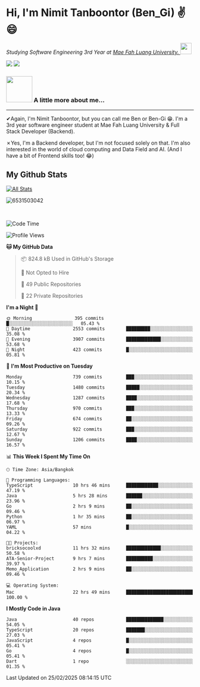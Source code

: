# Hi, I'm Nimit Tanboontor (Ben_Gi) ✌😄
<p><em>Studying Software Engineering 3rd Year at <a href="https://en.mfu.ac.th/home.html"> Mae Fah Luang University.
</a><img src="https://media.giphy.com/media/WUlplcMpOCEmTGBtBW/giphy.gif" width="30"> </em></p>


[![](https://img.shields.io/badge/linkedin-%230077B5.svg?style=for-the-badge&logo=linkedin)]([https://www.linkedin.com/in/thanaphoom-babparn/](https://www.linkedin.com/in/nimit-tanbooutor-798139246/))
[![](https://img.shields.io/badge/Medium-12100E?style=for-the-badge&logo=medium&logoColor=white)](https://medium.com/@nimittanbooutor)

### <img src="https://media.giphy.com/media/VgCDAzcKvsR6OM0uWg/giphy.gif" width="70"> A little more about me...  

<hr> <!-- Horizontal line -->

&#10004;Again, I'm Nimit Tanboontor, but you can call me Ben or Ben-Gi 😁. I'm a 3rd year software engineer student at Mae Fah Luang University & Full Stack Developer (Backend).

&#10007;Yes, I'm a Backend developer, but I'm not focused solely on that. I'm also interested in the world of cloud computing and Data Field and AI. (And I have a bit of Frontend skills too! 😂)


## My Github Stats

[![All Stats](https://github-readme-stats.vercel.app/api?username=6531503042&show_icons=true&theme=algolia)](https://github.com/6531503042)

<p><img align="center" src="https://github-readme-streak-stats.herokuapp.com/?user=6531503042&" alt="6531503042" /></p>

<br />


<!--START_SECTION:waka-->
![Code Time](http://img.shields.io/badge/Code%20Time-304%20hrs%2040%20mins-blue)

![Profile Views](http://img.shields.io/badge/Profile%20Views-18-blue)

**🐱 My GitHub Data** 

> 📦 824.8 kB Used in GitHub's Storage 
 > 
> 🚫 Not Opted to Hire
 > 
> 📜 49 Public Repositories 
 > 
> 🔑 22 Private Repositories 
 > 
**I'm a Night 🦉** 

```text
🌞 Morning                395 commits         █░░░░░░░░░░░░░░░░░░░░░░░░   05.43 % 
🌆 Daytime                2553 commits        █████████░░░░░░░░░░░░░░░░   35.08 % 
🌃 Evening                3907 commits        █████████████░░░░░░░░░░░░   53.68 % 
🌙 Night                  423 commits         █░░░░░░░░░░░░░░░░░░░░░░░░   05.81 % 
```
📅 **I'm Most Productive on Tuesday** 

```text
Monday                   739 commits         ███░░░░░░░░░░░░░░░░░░░░░░   10.15 % 
Tuesday                  1480 commits        █████░░░░░░░░░░░░░░░░░░░░   20.34 % 
Wednesday                1287 commits        ████░░░░░░░░░░░░░░░░░░░░░   17.68 % 
Thursday                 970 commits         ███░░░░░░░░░░░░░░░░░░░░░░   13.33 % 
Friday                   674 commits         ██░░░░░░░░░░░░░░░░░░░░░░░   09.26 % 
Saturday                 922 commits         ███░░░░░░░░░░░░░░░░░░░░░░   12.67 % 
Sunday                   1206 commits        ████░░░░░░░░░░░░░░░░░░░░░   16.57 % 
```


📊 **This Week I Spent My Time On** 

```text
🕑︎ Time Zone: Asia/Bangkok

💬 Programming Languages: 
TypeScript               10 hrs 46 mins      ████████████░░░░░░░░░░░░░   47.19 % 
Java                     5 hrs 28 mins       ██████░░░░░░░░░░░░░░░░░░░   23.96 % 
Go                       2 hrs 9 mins        ██░░░░░░░░░░░░░░░░░░░░░░░   09.46 % 
Python                   1 hr 35 mins        ██░░░░░░░░░░░░░░░░░░░░░░░   06.97 % 
YAML                     57 mins             █░░░░░░░░░░░░░░░░░░░░░░░░   04.22 % 

🐱‍💻 Projects: 
bricksocoolxd            11 hrs 32 mins      █████████████░░░░░░░░░░░░   50.58 % 
ATA-Senior-Project       9 hrs 7 mins        ██████████░░░░░░░░░░░░░░░   39.97 % 
Memo_Application         2 hrs 9 mins        ██░░░░░░░░░░░░░░░░░░░░░░░   09.46 % 

💻 Operating System: 
Mac                      22 hrs 49 mins      █████████████████████████   100.00 % 
```

**I Mostly Code in Java** 

```text
Java                     40 repos            ██████████████░░░░░░░░░░░   54.05 % 
TypeScript               20 repos            ███████░░░░░░░░░░░░░░░░░░   27.03 % 
JavaScript               4 repos             █░░░░░░░░░░░░░░░░░░░░░░░░   05.41 % 
Go                       4 repos             █░░░░░░░░░░░░░░░░░░░░░░░░   05.41 % 
Dart                     1 repo              ░░░░░░░░░░░░░░░░░░░░░░░░░   01.35 % 
```




 Last Updated on 25/02/2025 08:14:15 UTC
<!--END_SECTION:waka-->
